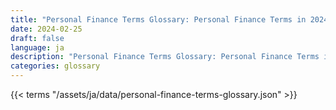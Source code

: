 ```yaml
---
title: "Personal Finance Terms Glossary: Personal Finance Terms in 2024"  
date: 2024-02-25
draft: false
language: ja
description: "Personal Finance Terms Glossary: Personal Finance Terms in 2024 | Personal Finance Terms Glossary"
categories: glossary
---
```


{{< terms "/assets/ja/data/personal-finance-terms-glossary.json" >}}